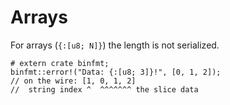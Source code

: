 # Arrays

For arrays (`{:[u8; N]}`) the length is not serialized.

<!-- TODO remove ',ignore' -->
``` rust,ignore
# extern crate binfmt;
binfmt::error!("Data: {:[u8; 3]}!", [0, 1, 2]);
// on the wire: [1, 0, 1, 2]
//  string index ^  ^^^^^^^ the slice data
```
